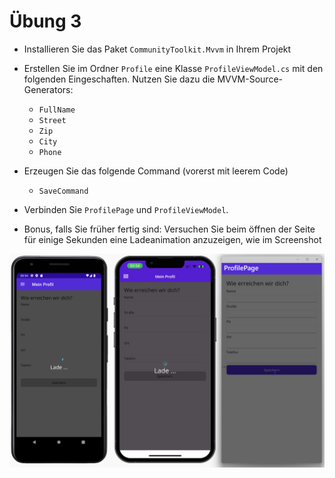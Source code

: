 # Übung 3

- Installieren Sie das Paket `CommunityToolkit.Mvvm` in Ihrem Projekt
- Erstellen Sie im Ordner `Profile` eine Klasse `ProfileViewModel.cs` mit den folgenden Eingeschaften. Nutzen Sie dazu die MVVM-Source-Generators: 
  
  - `FullName`
  - `Street`
  - `Zip`
  - `City`
  - `Phone`

- Erzeugen Sie das folgende Command (vorerst mit leerem Code)  
  - `SaveCommand`

- Verbinden Sie `ProfilePage` und `ProfileViewModel`.

- Bonus, falls Sie früher fertig sind: Versuchen Sie beim öffnen der Seite für einige Sekunden eine Ladeanimation anzuzeigen, wie im Screenshot

![Profilseite](lab.png)
